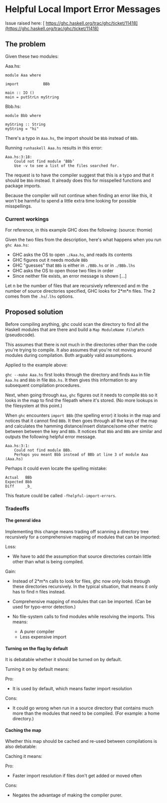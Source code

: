 # Helpful Local Import Error Messages



Issue raised here: [
https://ghc.haskell.org/trac/ghc/ticket/11418](https://ghc.haskell.org/trac/ghc/ticket/11418)


## The problem



Given these two modules:



Aaa.hs:


```
module Aaa where

import           BBb

main :: IO ()
main = putStrLn myString
```


Bbb.hs:


```
module Bbb where

myString :: String
myString = "hi"
```


There's a typo in `Aaa.hs`, the import should be `Bbb` instead of `BBb`.



Running `runhaskell Aaa.hs` results in this error:


```wiki
Aaa.hs:3:18:
    Could not find module ‘BBb’
    Use -v to see a list of the files searched for.
```


The request is to have the compiler suggest that this is a typo and that it should be `Bbb` instead.
It already does this for misspelled functions and package imports.



Because the compiler will not continue when finding an error like this, it won't be harmful to spend a little extra time looking for possible misspellings.


### Current workings



For reference, in this example GHC does the following: (source: thomie) 



Given the two files from the description, here's what happens when you run `ghc Aaa.hs`:


- GHC asks the OS to open `./Aaa.hs`, and reads its contents
- GHC figures out it needs module `BBb`
- GHC "guesses" that `BBb` is either in `./BBb.hs` or in `./BBb.lhs`
- GHC asks the OS to open those two files in order
- Since neither file exists, an error message is shown \[...\]


Let n be the number of files that are recursively referenced and m the number of source directories specified, GHC looks for 2\*m\*n files.
The 2 comes from the `.hs`/`.lhs` options.


## Proposed solution



Before compiling anything, ghc could scan the directory to find all the Haskell modules that are there and build a `Map ModuleName FilePath` (pseudocode).



This assumes that there is not much in the directories other than the code you're trying to compile.
It also assumes that you're not moving around modules during compilation. Both arguably valid assumptions.



Applied to the example above:



`ghc --make Aaa.hs` first looks through the directory and finds `Aaa` in file `Aaa.hs` and `Bbb` in file `Bbb.hs`. It then gives this information to any subsequent compilation procedures.



Next, when going through `Aaa`, `ghc` figures out it needs to compile `Bbb` so it looks in the map to find the filepath where it's stored. (No more lookups in the filesystem at this point.)



When `ghc` encounters `import BBb` (the spelling error) it looks in the map and notices that it cannot find `BBb`. It then goes through all the keys of the map and calculates the hamming distance/insert distance/some other metric between between the key and `BBb`. It notices that `Bbb` and `BBb` are similar and outputs the following helpful error message.


```wiki
Aaa.hs:3:1:
    Could not find module BBb.
    Perhaps you meant Bbb instead of BBb at line 3 of module Aaa (Aaa.hs)
```


Perhaps it could even locate the spelling mistake:


```wiki
Actual   BBb
Expected Bbb
Diff     _b_
```


This feature could be called `-fhelpful-import-errors`.


### Tradeoffs


#### The general idea



Implementing this change means trading off scanning a directory tree recursively for a comprehensive mapping of modules that can be imported:



Loss:


- We have to add the assumption that source directories contain little other than what is being compiled.


Gain:


- Instead of 2\*m\*n calls to look for files, ghc now only looks through these directories recursively.
  In the typical situation, that means it only has to find n files instead.
- Comprehensive mapping of modules that can be imported. (Can be used for typo-error detection.)
- No file-system calls to find modules while resolving the imports.
  This means:

  - A purer compiler
  - Less expensive import

#### Turning on the flag by default



It is debatable whether it should be turned on by default.



Turning it on by default means:



Pro:


- It is used by default, which means faster import resolution


Cons:


- It could go wrong when run in a source directory that contains much more than the modules that need to be compiled. (For example: a home directory.)

#### Caching the map



Whether this map should be cached and re-used between compilations is also debatable:



Caching it means:



Pro:


- Faster import resolution if files don't get added or moved often


Cons:


- Negates the advantage of making the compiler purer.
